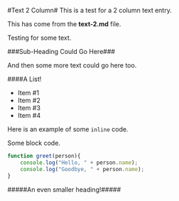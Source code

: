 [date]: # (2016-12-04)
[tag]: # (cpp)
[tag]: # (opengl)
[title]: # (Text 2 Column)
[short-text]: # (This is a 2 column text entry. The text should wrap to two columns in a nice looking way that lines up with everything else. This is a 2 column text entry. The text should wrap to two columns in a nice looking way that lines up with everything else. This is a 2 column text entry. The text should wrap to two columns in a nice looking way that lines up with everything else. This is a 2 column text entry. The text should wrap to two columns in a nice looking way that lines up with everything else. This is a 2 column text entry. The text should wrap to two columns in a nice looking way that lines up with everything else. This is a 2 column text entry. The text should wrap to two columns in a nice looking way that lines up with everything else. This is a 2 column text entry. The text should wrap to two columns in a nice looking way that lines up with everything else. This is a 2 column text entry. The text should wrap to two columns in a nice looking way that lines up with everything else. This is a 2 column text entry. The text should wrap to two columns in a nice looking way that lines up with everything else.)
[github]: # (#)

[columns]: # (2)
[kind]: # (text)

#Text 2 Column#
This is a test for a 2 column text entry.

This has come from the **text-2.md** file.

Testing for some text.

###Sub-Heading Could Go Here###

And then some more text could go here too.

####A List!

 - Item #1
 - Item #2
 - Item #3
 - Item #4

Here is an example of some `inline` code.

Some block code.

```javascript
function greet(person){
	console.log("Hello, " + person.name);
	console.log("Goodbye, " + person.name);
}
```

#####An even smaller heading!#####